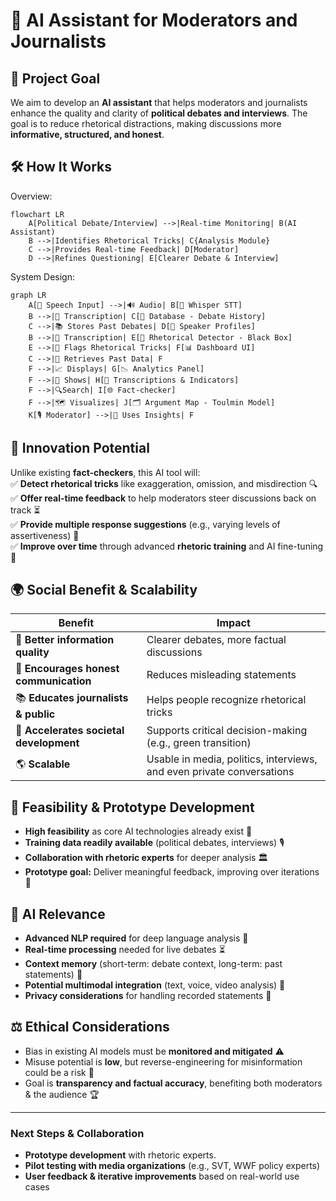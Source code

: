 # 📌 **AI Assistant for Moderators and Journalists**

## 🎯 **Project Goal**
We aim to develop an **AI assistant** that helps moderators and journalists enhance the quality and clarity of **political debates and interviews**. The goal is to reduce rhetorical distractions, making discussions more **informative, structured, and honest**. 

## 🛠 **How It Works**

Overview:  
```mermaid
flowchart LR
    A[Political Debate/Interview] -->|Real-time Monitoring| B(AI Assistant)
    B -->|Identifies Rhetorical Tricks| C{Analysis Module}
    C -->|Provides Real-time Feedback| D[Moderator]
    D -->|Refines Questioning| E[Clearer Debate & Interview]
```
System Design:  
```mermaid
graph LR
    A[🎤 Speech Input] -->|🔊 Audio| B[📝 Whisper STT]
    B -->|📜 Transcription| C[💾 Database - Debate History]
    C -->|📚 Stores Past Debates| D[👤 Speaker Profiles]
    B -->|📜 Transcription| E[🧐 Rhetorical Detector - Black Box]
    E -->|🚩 Flags Rhetorical Tricks| F[📊 Dashboard UI]
    C -->|🔄 Retrieves Past Data| F
    F -->|📈 Displays| G[📉 Analytics Panel]
    F -->|📝 Shows| H[🛑 Transcriptions & Indicators]
    F -->|🔍Search| I[🌐 Fact-checker]
    F -->|🗺️ Visualizes| J[🗂️ Argument Map - Toulmin Model]
    K[🎙️ Moderator] -->|🧠 Uses Insights| F
```


## 🚀 **Innovation Potential**
Unlike existing **fact-checkers**, this AI tool will:  
✅ **Detect rhetorical tricks** like exaggeration, omission, and misdirection 🔍  
✅ **Offer real-time feedback** to help moderators steer discussions back on track ⏳  
✅ **Provide multiple response suggestions** (e.g., varying levels of assertiveness) 🎤  
✅ **Improve over time** through advanced **rhetoric training** and AI fine-tuning 🤖  

## 🌍 **Social Benefit & Scalability**
| Benefit | Impact |
|---------|--------|
| 📡 **Better information quality** | Clearer debates, more factual discussions |
| 🤝 **Encourages honest communication** | Reduces misleading statements |
| 📚 **Educates journalists & public** | Helps people recognize rhetorical tricks |
| 🌱 **Accelerates societal development** | Supports critical decision-making (e.g., green transition) |
| 🌎 **Scalable** | Usable in media, politics, interviews, and even private conversations |

## 🔬 **Feasibility & Prototype Development**

- **High feasibility** as core AI technologies already exist 🚀  
- **Training data readily available** (political debates, interviews) 🎙️  
- **Collaboration with rhetoric experts** for deeper analysis 🏛️  
- **Prototype goal:** Deliver meaningful feedback, improving over iterations 🔄  

## 🧠 **AI Relevance**

- **Advanced NLP required** for deep language analysis 📖
- **Real-time processing** needed for live debates ⏳
- **Context memory** (short-term: debate context, long-term: past statements) 🧠
- **Potential multimodal integration** (text, voice, video analysis) 🎥
- **Privacy considerations** for handling recorded statements 🔐

## ⚖️ **Ethical Considerations**
- Bias in existing AI models must be **monitored and mitigated** ⚠️  
- Misuse potential is **low**, but reverse-engineering for misinformation could be a risk 🔄  
- Goal is **transparency and factual accuracy**, benefiting both moderators & the audience 🏆  

---
### **Next Steps & Collaboration**
- **Prototype development** with rhetoric experts.  
- **Pilot testing with media organizations** (e.g., SVT, WWF policy experts)  
- **User feedback & iterative improvements** based on real-world use cases  

